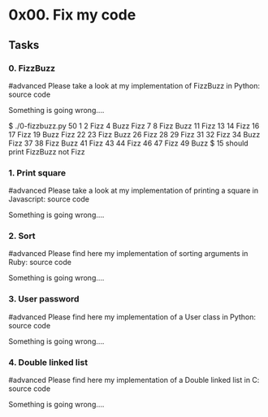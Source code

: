 # 0x00. Fix my code

## Tasks
### 0. FizzBuzz
#advanced
Please take a look at my implementation of FizzBuzz in Python: source code

Something is going wrong….

$ ./0-fizzbuzz.py 50
1 2 Fizz 4 Buzz Fizz 7 8 Fizz Buzz 11 Fizz 13 14 Fizz 16 17 Fizz 19 Buzz Fizz 22 23 Fizz Buzz 26 Fizz 28 29 Fizz 31 32 Fizz 34 Buzz Fizz 37 38 Fizz Buzz 41 Fizz 43 44 Fizz 46 47 Fizz 49 Buzz
$
15 should print FizzBuzz not Fizz

### 1. Print square
#advanced
Please take a look at my implementation of printing a square in Javascript: source code

Something is going wrong….

### 2. Sort
#advanced
Please find here my implementation of sorting arguments in Ruby: source code

Something is going wrong….

### 3. User password
#advanced
Please find here my implementation of a User class in Python: source code

Something is going wrong….

### 4. Double linked list
#advanced
Please find here my implementation of a Double linked list in C: source code

Something is going wrong….



